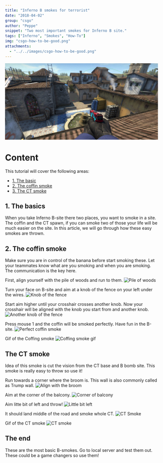 ```yaml
---
title: "Inferno B smokes for terrorist" 
date: "2018-04-02"
group: "csgo"
author: "Peppe"
snippet: "Two most important smokes for Inferno B site."
tags: ["Inferno", "Smokes", "How-To"]
img: "csgo-how-to-be-good.png"
attachments:
  - "../../images/csgo-how-to-be-good.png"
---
```


![Inferno img](inferno_final.jpg)

# Content

This tutorial will cover the following areas:

* [1. The basic](#basics)
* [2. The coffin smoke](#coffin)
* [3. The CT smoke](#ct)

<a name="basics"></a>

## 1. The basics

When you take Inferno B-site there two places, you want to smoke in a site. The coffin and the CT spawn, if you can smoke two of those your life will be much easier on the site. In this article, we will go through how these easy smokes are thrown.

<a name="coffin"></a>

## 2. The coffin smoke

Make sure you are in control of the banana before start smoking these. Let your teammates know what are you smoking and when you are smoking. The communication is the key here.

First, align yourself with the pile of woods and run to them.
![Pile of woods](https://i.imgur.com/tgOUWSg.jpg)

Turn your face on B-site and aim at a knob of the fence on your left under the wires.
![Knob of the fence](https://i.imgur.com/mj2IFkg.jpg)

Start aim higher until your crosshair crosses another knob. Now your crosshair will be aligned with the knob you start from and another knob.
![Another knob of the fence](https://i.imgur.com/NDK7ROh.jpg)

Press mouse 1 and the coffin will be smoked perfectly. Have fun in the B-site.
![Perfect coffin smoke](https://i.imgur.com/mmJ9jo7.jpg)

Gif of the Coffing smoke
![Coffing smoke gif](https://thumbs.gfycat.com/SimilarAlertHackee-size_restricted.gif)

<a name="ct"></a>

## The CT smoke

Idea of this smoke is cut the vision from the CT base and B bomb site. This smoke is really easy to throw so use it!

Run towards a corner where the broom is. This wall is also commonly called as Trump wall.
![Align with the broom](https://i.imgur.com/k53LV31.jpg)

Aim at the corner of the balcony.
![Corner of balcony](https://i.imgur.com/GcJzrcM.jpg)

Aim litte bit of left and throw!
![Little bit left](https://i.imgur.com/JSiVNYr.jpg)

It should land middle of the road and smoke whole CT.
![CT Smoke](https://i.imgur.com/uwouGXV.jpg)

Gif of the CT smoke
![CT smoke](https://thumbs.gfycat.com/WelllitSlushyBlackpanther-size_restricted.gif)

## The end

These are the most basic B-smokes. Go to local server and test them out. These could be a game changers so use them!
